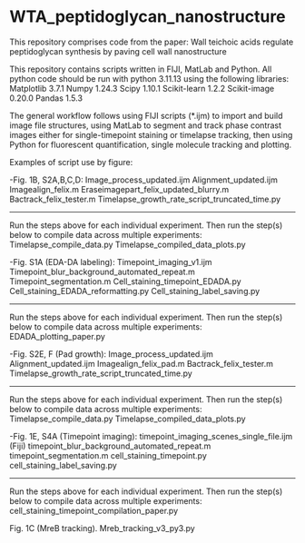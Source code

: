 # WTA_peptidoglycan_nanostructure
This repository comprises code from the paper: Wall teichoic acids regulate peptidoglycan synthesis by paving cell wall nanostructure 

This repository contains scripts written in FIJI, MatLab and Python. All python code should be run with python 3.11.13 using the following libraries:
Matplotlib 3.7.1
Numpy 1.24.3
Scipy 1.10.1
Scikit-learn 1.2.2
Scikit-image 0.20.0
Pandas 1.5.3

The general workflow follows using FIJI scripts (*.ijm) to import and build image file structures, using MatLab to segment and track phase contrast images either for single-timepoint staining or timelapse tracking, then using Python for fluorescent quantification, single molecule tracking and plotting.

Examples of script use by figure:

-Fig. 1B, S2A,B,C,D:
Image_process_updated.ijm
Alignment_updated.ijm
Imagealign_felix.m
Eraseimagepart_felix_updated_blurry.m
Bactrack_felix_tester.m
Timelapse_growth_rate_script_truncated_time.py
________
Run the steps above for each individual experiment. Then run the step(s) below to compile data across multiple experiments:
Timelapse_compile_data.py
Timelapse_compiled_data_plots.py


-Fig. S1A (EDA-DA labeling):
Timepoint_imaging_v1.ijm
Timepoint_blur_background_automated_repeat.m
Timepoint_segmentation.m
Cell_staining_timepoint_EDADA.py
Cell_staining_EDADA_reformatting.py
Cell_staining_label_saving.py
________
Run the steps above for each individual experiment. Then run the step(s) below to compile data across multiple experiments:
EDADA_plotting_paper.py 

-Fig. S2E, F (Pad growth):
Image_process_updated.ijm
Alignment_updated.ijm
Imagealign_felix_pad.m
Bactrack_felix_tester.m
Timelapse_growth_rate_script_truncated_time.py
________
Run the steps above for each individual experiment. Then run the step(s) below to compile data across multiple experiments:
Timelapse_compile_data.py
Timelapse_compiled_data_plots.py

-Fig. 1E, S4A (Timepoint imaging):
timepoint_imaging_scenes_single_file.ijm (Fiji)
timepoint_blur_background_automated_repeat.m
timepoint_segmentation.m
cell_staining_timepoint.py
cell_staining_label_saving.py
________
Run the steps above for each individual experiment. Then run the step(s) below to compile data across multiple experiments:
cell_staining_timepoint_compilation_paper.py

Fig. 1C (MreB tracking).
Mreb_tracking_v3_py3.py
